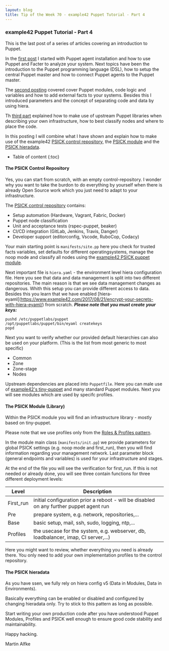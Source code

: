 ```yaml
---
layout: blog
title: Tip of the Week 70 - example42 Puppet Tutorial - Part 4
---
```


### example42 Puppet Tutorial - Part 4

This is the last post of a series of articles covering an introduction to Puppet.

In the [first post](https://www.example42.com/2018/04/09/puppet_tutorial_part_1/) I started with Puppet agent installation and how to use Puppet and Facter to analyze your system. Next topics have been the introduction to the Puppet programming language (DSL), how to setup the central Puppet master and how to connect Puppet agents to the Puppet master.

The [second posting](https://www.example42.com/2018/04/16/puppet_tutorial_part_2/) covered cover Puppet modules, code logic and variables and how to add external facts to your systems. Besides this I introduced parameters and the concept of separating code and data by using hiera.

Th [third part](http://example42.com/2018/04/23/puppet_tutorial_part_3/) explained how to make use of upstream Puppet libraries when describing your own infrastructure, how to best classify nodes and where to place the code.

In this posting I will combine what I have shown and explain how to make use of the example42 [PSICK control repository](https://github.com/example42/psick.git), the [PSICK module](https://github.com/example42/puppet-psick.git) and the [PSICK hieradata](https://github.com/example42/psick-hieradata).

* Table of content
{:toc}

#### The PSICK Control Repository

Yes, you can start from scratch, with an empty control-repository. I wonder why you want to take the burdon to do everything by yourself when there is already Open Source work which you just need to adapt to your infrastructure.

The [PSICK control repository](https://github.com/example42/psick.git) contains:

- Setup automation (Hardware, Vagrant, Fabric, Docker)
- Puppet node classification
- Unit and acceptance tests (rspec-puppet, beaker)
- CI/CD integration (GitLab, Jenkins, Travis, Danger)
- Developer support (editorconfig, Vscode, RuboCop, Codacy)

Your main starting point is `manifests/site.pp` here you check for trusted facts variables, set defaults for different operatingsystems, manage the noop mode and classify all nodes using the [example42 PSICK puppet module](https://github.com/example42/puppet-psick.git).

Next important file is `hiera.yaml` - the environment level hiera configuration file. Here you see that data and data management is split into two different repositories. The main reason is that we see data management changes as dangerous. Whith this setup you can provide different access to data.
Besides this you learn that we have enabled [hiera-eyaml[(https://www.example42.com/2017/08/21/encrypt-your-secrets-with-hiera-eyaml/) from scratch.
***Please note that you must create your keys:***

    pushd /etc/puppetlabs/puppet
    /opt/puppetlabs/puppet/bin/eyaml createkeys
    popd

Next you want to verify whether our provided default hierarchies can also be used on your platform. (This is the list from most generic to most specific)

- Common
- Zone
- Zone-stage
- Nodes

Upstream dependencies are placed into `Puppetfile`. Here you can male use of [example42's tiny-puppet](http://tiny-puppet.com/) and many standard Puppet modules. Next you will see modules which are used by specifc profiles.

#### The PSICK Module (Library)

Within the PSICK module you will find an infrastructure library - mostly based on tiny-puppet.

Please note that we use profiles only from the [Roles & Profiles pattern](https://puppet.com/docs/pe/latest/r_n_p_full_example.html).

In the module main class (`manifests/init.pp`) we provide parameters for global PSICK settings (e.g. noop mode and first_run), then you will find information regarding your management network. Last parameter block (general endpoints and variables) is used for your infrastructure and stages.

At the end of the file you will see the verification for first_run. If this is not needed or already done, you will see three contain functions for three different deployment levels:

|Level|Description|
|---|---|
|First_run|initial configuration prior a reboot - will be disabled on any further puppet agent run|
|Pre|prepare system, e.g. network, repositories,...|
|Base|basic setup, mail, ssh, sudo, logging, ntp,...|
|Profiles|the usecase for the system, e.g. webserver, db, loadbalancer, imap, CI server,...)|

Here you might want to review, whether everything you need is already there. You only need to add your own implementation profiles to the control repository.

#### The PSICK hieradata

As you have ssen, we fully rely on hiera config v5 (Data in Modules, Data in Environments).

Basically everything can be enabled or disabled and configured by changing hieradata only. Try to stick to this pattern as long as possible.

Start writing your own production code after you have understood Puppet Modules, Profiles and PSICK well enough to ensure good code stability and maintainability.

Happy hacking.

Martin Alfke
